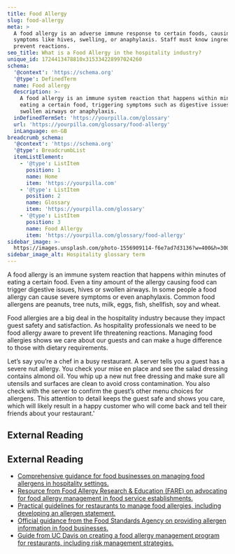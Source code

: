```yaml
---
title: Food Allergy
slug: food-allergy
meta: >
  A food allergy is an adverse immune response to certain foods, causing
  symptoms like hives, swelling, or anaphylaxis. Staff must know ingredients to
  prevent reactions.
seo_title: What is a Food Allergy in the hospitality industry?
unique_id: 1724413478810x315334228997024260
schema:
  '@context': 'https://schema.org'
  '@type': DefinedTerm
  name: Food allergy
  description: >-
    A food allergy is an immune system reaction that happens within minutes of
    eating a certain food, triggering symptoms such as digestive issues, hives,
    swollen airways or anaphylaxis.
  inDefinedTermSet: 'https://yourpilla.com/glossary'
  url: 'https://yourpilla.com/glossary/food-allergy'
  inLanguage: en-GB
breadcrumb_schema:
  '@context': 'https://schema.org'
  '@type': BreadcrumbList
  itemListElement:
    - '@type': ListItem
      position: 1
      name: Home
      item: 'https://yourpilla.com'
    - '@type': ListItem
      position: 2
      name: Glossary
      item: 'https://yourpilla.com/glossary'
    - '@type': ListItem
      position: 3
      name: Food Allergy
      item: 'https://yourpilla.com/glossary/food-allergy'
sidebar_image: >-
  https://images.unsplash.com/photo-1556909114-f6e7ad7d3136?w=400&h=300&fit=crop&auto=format
sidebar_image_alt: Hospitality glossary term
---
```


A food allergy is an immune system reaction that happens within minutes of eating a certain food. Even a tiny amount of the allergy causing food can trigger digestive issues, hives or swollen airways. In some people a food allergy can cause severe symptoms or even anaphylaxis. Common food allergens are peanuts, tree nuts, milk, eggs, fish, shellfish, soy and wheat.

Food allergies are a big deal in the hospitality industry because they impact guest safety and satisfaction. As hospitality professionals we need to be food allergy aware to prevent life threatening reactions. Managing food allergies shows we care about our guests and can make a huge difference to those with dietary requirements.

Let’s say you’re a chef in a busy restaurant. A server tells you a guest has a severe nut allergy. You check your mise en place and see the salad dressing contains almond oil. You whip up a new nut free dressing and make sure all utensils and surfaces are clean to avoid cross contamination. You also check with the server to confirm the guest’s other menu choices for allergens. This attention to detail keeps the guest safe and shows you care, which will likely result in a happy customer who will come back and tell their friends about your restaurant.'

## External Reading



## External Reading

*   [Comprehensive guidance for food businesses on managing food allergens in hospitality settings.](https://www.virtual-college.co.uk/resources/food-allergy-guidance-in-catering-and-hospitality)
*   [Resource from Food Allergy Research & Education (FARE) on advocating for food allergy management in food service establishments.](https://www.foodallergy.org/our-initiatives/advocacy/know-your-rights/food-allergies-and-food-service-establishments)
*   [Practical guidelines for restaurants to manage food allergies, including developing an allergen statement.](https://www.unileverfoodsolutions.us/chef-inspiration/allergen-101/5-food-allergy-guidelines-to-follow-in-your-restaurant.html)
*   [Official guidance from the Food Standards Agency on providing allergen information in food businesses.](https://www.food.gov.uk/business-guidance/allergen-guidance-for-food-businesses)
*   [Guide from UC Davis on creating a food allergy management program for restaurants, including risk management strategies.](https://ucfoodsafety.ucdavis.edu/sites/g/files/dgvnsk7366/files/inline-files/286522_0.pdf)
